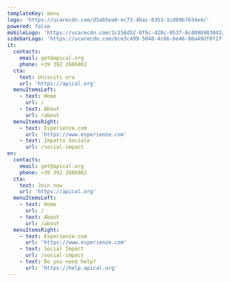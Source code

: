 ```yaml
---
templateKey: menu
logo: 'https://ucarecdn.com/d5ab5ea0-ec73-4bac-8353-1cd09b7634e4/'
powered: false
mobileLogo: 'https://ucarecdn.com/1c158d52-0f6c-420c-853f-0c409b903043/'
sidebarLogo: 'https://ucarecdn.com/bce3c499-5048-4c6b-be46-88a49df0f1ff/'
it:
  contacts:
    email: get@apical.org
    phone: +39 392 2606862
  cta:
    text: Unisciti ora
    url: 'https://apical.org'
  menuItemsLeft:
    - text: Home
      url: /
    - text: About
      url: /about
  menuItemsRight:
    - text: Esperienze.com
      url: 'https://www.esperienze.com'
    - text: Impatto Sociale
      url: /social-impact
en:
  contacts:
    email: get@apical.org
    phone: +39 392 2606862
  cta:
    text: Join now
    url: 'https://apical.org'
  menuItemsLeft:
    - text: Home
      url: /
    - text: About
      url: /about
  menuItemsRight:
    - text: Esperienze.com
      url: 'https://www.esperienze.com'
    - text: Social Impact
      url: /social-impact
    - text: Do you need help?
      url: 'https://help.apical.org'
---
```


